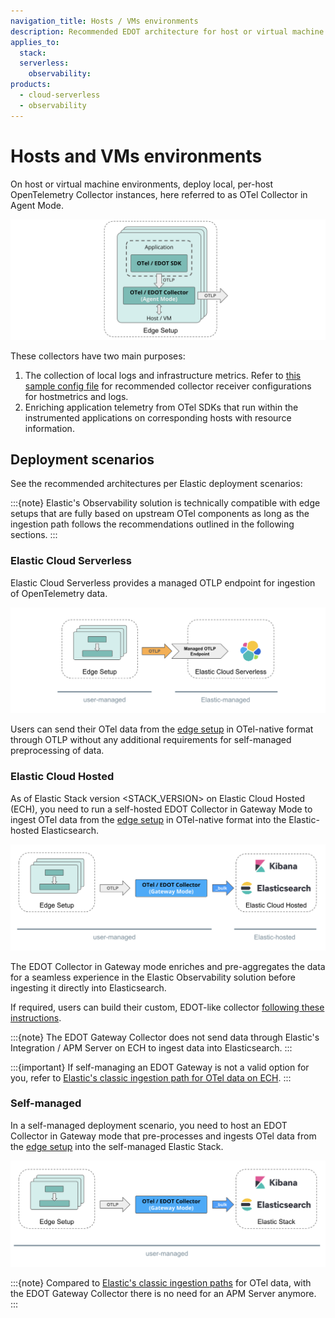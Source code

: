 ```yaml
---
navigation_title: Hosts / VMs environments
description: Recommended EDOT architecture for host or virtual machine environments.
applies_to:
  stack:
  serverless:
    observability:
products:
  - cloud-serverless
  - observability
---
```


# Hosts and VMs environments

On host or virtual machine environments, deploy local, per-host OpenTelemetry Collector instances, here referred to as OTel Collector in Agent Mode.

![VM-Edge](./../images/arch-vm-edge.png)

These collectors have two main purposes:

1.  The collection of local logs and infrastructure metrics. Refer to [this sample config file](https://github.com/elastic/elastic-agent/blob/main/internal/pkg/otel/samples/linux/managed_otlp/platformlogs_hostmetrics.yml) for recommended collector receiver configurations for hostmetrics and logs.
2.  Enriching application telemetry from OTel SDKs that run within the instrumented applications on corresponding hosts with resource information.

## Deployment scenarios

See the recommended architectures per Elastic deployment scenarios:

:::{note}
Elastic's Observability solution is technically compatible with edge setups that are fully based on upstream OTel components as long as the ingestion path follows the recommendations outlined in the following sections.
:::

### Elastic Cloud Serverless

Elastic Cloud Serverless provides a managed OTLP endpoint for ingestion of OpenTelemetry data.

![VM-Serverless](./../images/arch-vm-serverless.png)

Users can send their OTel data from the [edge setup](#hosts--vms-environments) in OTel-native format through OTLP without any additional requirements for self-managed preprocessing of data.

### Elastic Cloud Hosted

As of Elastic Stack version <STACK_VERSION> on Elastic Cloud Hosted (ECH), you need to run a self-hosted EDOT Collector in Gateway Mode to ingest OTel data from the [edge setup](#hosts--vms-environments) in OTel-native format into the Elastic-hosted Elasticsearch.

![VM-ECH](./../images/arch-vm-ech.png)

The EDOT Collector in Gateway mode enriches and pre-aggregates the data for a seamless experience in the Elastic Observability solution before ingesting it directly into Elasticsearch.

If required, users can build their custom, EDOT-like collector [following these instructions](../edot-collector/custom-collector#build-a-custom-edot-like-collector).

:::{note}
The EDOT Gateway Collector does not send data through Elastic's Integration / APM Server on ECH to ingest data into Elasticsearch.
:::

:::{important}
If self-managing an EDOT Gateway is not a valid option for you, refer to [Elastic's classic ingestion path for OTel data on ECH](https://www.elastic.co/guide/en/observability/current/apm-open-telemetry.html).
:::

### Self-managed

In a self-managed deployment scenario, you need to host an EDOT Collector in Gateway mode that pre-processes and ingests OTel data from the [edge setup](#hosts--vms-environments) into the self-managed Elastic Stack.

![VM-self-managed](./../images/arch-vm-self-managed.png)

:::{note}
Compared to [Elastic's classic ingestion paths](https://www.elastic.co/guide/en/observability/current/apm-open-telemetry.html) for OTel data, with the EDOT Gateway Collector there is no need for an APM Server anymore.
:::